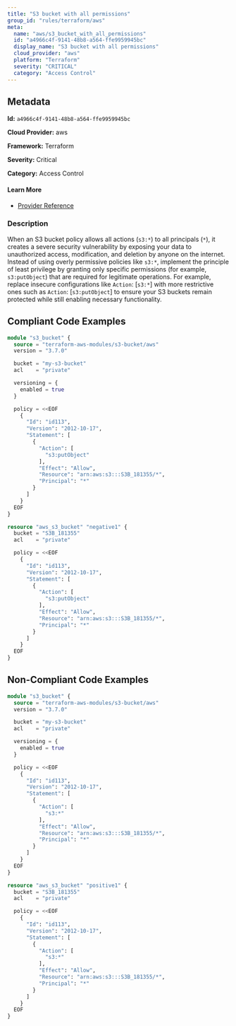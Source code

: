 ```yaml
---
title: "S3 bucket with all permissions"
group_id: "rules/terraform/aws"
meta:
  name: "aws/s3_bucket_with_all_permissions"
  id: "a4966c4f-9141-48b8-a564-ffe9959945bc"
  display_name: "S3 bucket with all permissions"
  cloud_provider: "aws"
  platform: "Terraform"
  severity: "CRITICAL"
  category: "Access Control"
---
```

## Metadata

**Id:** `a4966c4f-9141-48b8-a564-ffe9959945bc`

**Cloud Provider:** aws

**Framework:** Terraform

**Severity:** Critical

**Category:** Access Control

#### Learn More

 - [Provider Reference](https://registry.terraform.io/providers/hashicorp/aws/latest/docs/resources/s3_bucket)

### Description

 When an S3 bucket policy allows all actions (`s3:*`) to all principals (`*`), it creates a severe security vulnerability by exposing your data to unauthorized access, modification, and deletion by anyone on the internet. Instead of using overly permissive policies like `s3:*`, implement the principle of least privilege by granting only specific permissions (for example, `s3:putObject`) that are required for legitimate operations. For example, replace insecure configurations like `Action`: [`s3:*`] with more restrictive ones such as `Action`: [`s3:putObject`] to ensure your S3 buckets remain protected while still enabling necessary functionality.


## Compliant Code Examples
```terraform
module "s3_bucket" {
  source = "terraform-aws-modules/s3-bucket/aws"
  version = "3.7.0"

  bucket = "my-s3-bucket"
  acl    = "private"

  versioning = {
    enabled = true
  }

  policy = <<EOF
	{
	  "Id": "id113",
	  "Version": "2012-10-17",
	  "Statement": [
		{
		  "Action": [
			"s3:putObject"
		  ],
		  "Effect": "Allow",
		  "Resource": "arn:aws:s3:::S3B_181355/*",
		  "Principal": "*"
		}
	  ]
	}
  EOF
}

```

```terraform
resource "aws_s3_bucket" "negative1" {
  bucket = "S3B_181355"
  acl    = "private"

  policy = <<EOF
	{
	  "Id": "id113",
	  "Version": "2012-10-17",
	  "Statement": [
		{
		  "Action": [
			"s3:putObject"
		  ],
		  "Effect": "Allow",
		  "Resource": "arn:aws:s3:::S3B_181355/*",
		  "Principal": "*"
		}
	  ]
	}
  EOF
}

```
## Non-Compliant Code Examples
```terraform
module "s3_bucket" {
  source = "terraform-aws-modules/s3-bucket/aws"
  version = "3.7.0"

  bucket = "my-s3-bucket"
  acl    = "private"

  versioning = {
    enabled = true
  }

  policy = <<EOF
	{
	  "Id": "id113",
	  "Version": "2012-10-17",
	  "Statement": [
		{
		  "Action": [
			"s3:*"
		  ],
		  "Effect": "Allow",
		  "Resource": "arn:aws:s3:::S3B_181355/*",
		  "Principal": "*"
		}
	  ]
	}
  EOF
}

```

```terraform
resource "aws_s3_bucket" "positive1" {
  bucket = "S3B_181355"
  acl    = "private"

  policy = <<EOF
	{
	  "Id": "id113",
	  "Version": "2012-10-17",
	  "Statement": [
		{
		  "Action": [
			"s3:*"
		  ],
		  "Effect": "Allow",
		  "Resource": "arn:aws:s3:::S3B_181355/*",
		  "Principal": "*"
		}
	  ]
	}
  EOF
}

```